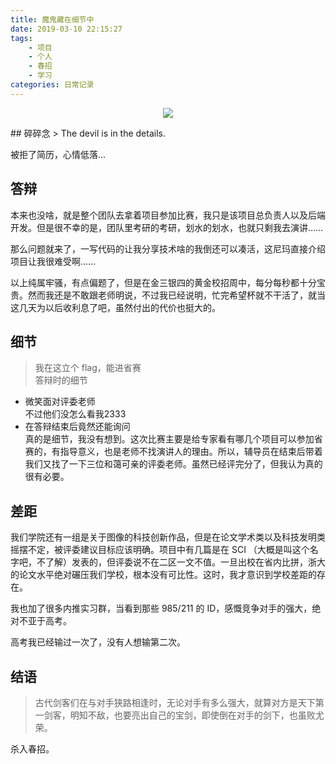 ```yaml
---
title: 魔鬼藏在细节中
date: 2019-03-10 22:15:27
tags: 
    - 项目
    - 个人
    - 春招
    - 学习
categories: 日常记录
---
```


<p align="center">
<img src="https://yiyun-1253940215.cos.ap-shanghai.myqcloud.com/20190310211820.png" class="full-image" />
</p>
## 碎碎念
>  The devil is in the details.

被拒了简历，心情低落...

<!--more-->
## 答辩

本来也没啥，就是整个团队去拿着项目参加比赛，我只是该项目总负责人以及后端开发。但是很不幸的是，团队里考研的考研，划水的划水，也就只剩我去演讲……

那么问题就来了，一写代码的让我分享技术啥的我倒还可以凑活，这尼玛直接介绍项目让我很难受啊……

以上纯属牢骚，有点偏题了，但是在金三银四的黄金校招周中，每分每秒都十分宝贵。然而我还是不敢跟老师明说，不过我已经说明，忙完希望杯就不干活了，就当这几天为以后收利息了吧，虽然付出的代价也挺大的。

## 细节
> 我在这立个 flag，能进省赛   
> 答辩时的细节

- 微笑面对评委老师  
不过他们没怎么看我2333
- 在答辩结束后竟然还能询问  
真的是细节，我没有想到。这次比赛主要是给专家看有哪几个项目可以参加省赛的，有指导意义，也是老师不找演讲人的理由。所以，辅导员在结束后带着我们又找了一下三位和蔼可亲的评委老师。虽然已经评完分了，但我认为真的很有必要。

## 差距
我们学院还有一组是关于图像的科技创新作品，但是在论文学术类以及科技发明类摇摆不定，被评委建议目标应该明确。项目中有几篇是在 SCI （大概是叫这个名字吧，不了解）发表的，但评委说不在二区一文不值。一旦出校在省内比拼，浙大的论文水平绝对碾压我们学校，根本没有可比性。这时，我才意识到学校差距的存在。

我也加了很多内推实习群，当看到那些 985/211 的 ID，感慨竞争对手的强大，绝对不亚于高考。

高考我已经输过一次了，没有人想输第二次。

## 结语

> 古代剑客们在与对手狭路相逢时，无论对手有多么强大，就算对方是天下第一剑客，明知不敌，也要亮出自己的宝剑，即使倒在对手的剑下，也虽败尤荣。

杀入春招。

